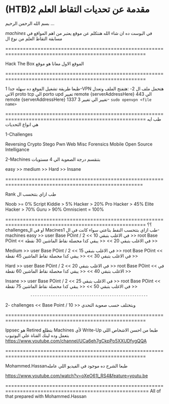 # (HTB)مقدمة عن تحديات التقاط العلم 2 


بسم الله الرحمن الرحيم ...

*machines* في البوست ده ان شاء الله هنتكلم عن موقع يعتبر من اهم المواقع في مسابقة التقاط العلم من نوع ال 


======================================================================================================

 Hack The Box الموقع الاول معانا هو موقع 

======================================================================================================

طبعا طريقة تشغيل الموقع ده سهلة جدا 
1-VPN هتحمل ملف ال 
2- :هتفتح الملف وتعدل الاتي 
 proto tcp الي porto upd تغيير
 remote {serverAddressHere} 443 الي remote {serverAddressHere} 1337 تغيير
 <tls-crypt> الي <tls-auth> تغيير 
3- `sudo openvpn <file name>`

======================================================================================================
طب ايه هي انواع التحديات 

1-Challenges 

Reversing
Crypto
Stego
Pwn
Web
Misc
Forensics
Mobile
Open Source Intelligance

2-Machines 
بتنقسم درجة الصعوبة الي 4 مستويات 

easy >> medium >> Hard >> Insane

=====================================================================================================

Rank طب ازاي بتتحسب ال

Noob >= 0%
Script Kiddie > 5%
Hacker > 20%
Pro Hacker > 45%
Elite Hacker > 70%
Guru > 90% 
Omniscient = 100%

======================================================================================================
  ؟؟challengesاو في ال Macinesطب ازاي بتتحسب النقط بتاعتي سواء كانت في ال
1- machines
   easy >> user Base POint / 2   << في الاغلب بتبقي 10 >> 
           root Base POint       << في الاغلب بتبقي 20 >>
          << يبقي كدا محصلة نقاط الماشين 30 نقطة >>
  
  Medium >> user Base POint / 2   << في الاغلب بتبقي 15 >> 
           root Base POint       << في الاغلب بتبقي 30 >>
          << يبقي كدا محصلة نقاط الماشين 45 نقطة >>

   Hard >> user Base POint / 2   << في الاغلب بتبقي 20 >> 
           root Base POint       << في الاغلب بتبقي 40 >>
          << يبقي كدا محصلة نقاط الماشين 60 نقطة >>

  Insane >> user Base POint / 2   << في الاغلب بتبقي 25 >> 
           root Base POint       << في الاغلب بتبقي 50 >>
          << يبقي كدا محصلة نقاط الماشين 75 نقطة >>

               ----------------------------------------------------
2- challenges 
           << Base Point / 10 >>
    وبتختلف حسب صعوبة التحدي


======================================================================================================
  
 Ippsec هو Retired بتطلع Machines لأي Write-Up طبعا من احسن الاشخاص اللي بتعمل
 وده لينك القناة علي اليوتيوب 
https://www.youtube.com/channel/UCa6eh7gCkpPo5XXUDfygQQA

======================================================================================================

Mohammed.Hassanطبعا الشرح ده موجود في الفيديو اللي عامله

https://www.youtube.com/watch?v=oXeO61l_RS4&feature=youtu.be

======================================================================================================= 
All of that prepared with Mohammed.Hassan


